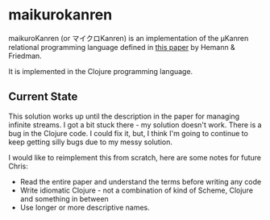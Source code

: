 # maikurokanren

maikuroKanren (or マイクロKanren) is an implementation of the µKanren relational programming language defined in [this paper](http://webyrd.net/scheme-2013/papers/HemannMuKanren2013.pdf) by Hemann & Friedman.

It is implemented in the Clojure programming language.

## Current State

This solution works up until the description in the paper for managing infinite streams. I got a bit stuck there - my solution doesn't work. There is a bug in the Clojure code. I could fix it, but, I think I'm going to continue to keep getting silly bugs due to my messy solution.

I would like to reimplement this from scratch, here are some notes for future Chris:

* Read the entire paper and understand the terms before writing any code
* Write idiomatic Clojure - not a combination of kind of Scheme, Clojure and something in between
* Use longer or more descriptive names.
